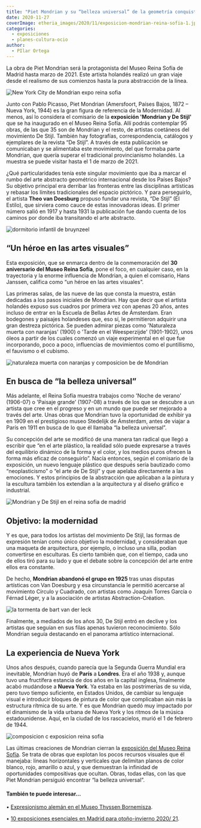 ```yaml
---
title: "Piet Mondrian y su “belleza universal” de la geometría conquistan el Museo Reina Sofía"
date: 2020-11-27
coverImage: etheria_images/2020/11/exposicion-mondrian-reina-sofia-1.jpg
categories: 
  - exposiciones
  - planes-cultura-ocio
author: 
  - PIlar Ortega
---
```


La obra de Piet Mondrian será la protagonista del Museo Reina Sofía de Madrid hasta marzo de 2021. Este artista holandés realizó un gran viaje desde el realismo de sus comienzos hasta la pura abstracción de la línea.

![New York City de Mondrian expo reina sofia](etheria_images/2020/11/exposicion-mondrian-reina-sofia-1.jpg "'New York City' de Mondrian. © J.Cortés/ R. Lores. Archivo Museo Reina Sofia")

Junto con Pablo Picasso, Piet Mondrian (Amersfoort, Países Bajos, 1872 – Nueva York, 
1944) es la gran figura de referencia de la Modernidad. Al menos, así lo considera el 
comisario de la **exposición 'Mondrian y De Stijl'** que se ha inaugurado en el Museo 
Reina Sofía. Allí podrás contemplar 95 obras, de las que 35 son de Mondrian y el resto, 
de artistas coetáneos del movimiento De Stijl. También hay fotografías, correspondencia, 
catálogos y ejemplares de la revista “De Stijl”. A través de esta publicación se 
comunicaban y se alimentaba este movimiento, del que formaba parte Mondrian, que quería 
superar el tradicional provincianismo holandés. La muestra se puede visitar hasta el 1 
de marzo de 2021. 

¿Qué particularidades tenía este singular movimiento que iba a marcar el rumbo del arte 
abstracto geométrico internacional desde los Países Bajos? Su objetivo principal era 
derribar las fronteras entre las disciplinas artísticas y rebasar los límites 
tradicionales del espacio pictórico. Y para perseguirlo, el artista **Theo van 
Doesburg** propuso fundar una revista, “De Stijl” (El Estilo), que sirviera como cauce 
de estas innovadoras ideas. El primer número salió en 1917 y hasta 1931 la publicación 
fue dando cuenta de los caminos por donde iba transitando el arte abstracto. 

![dormitorio infantil de bruynzeel](etheria_images/2020/11/mondrian-y-de-stijl-dormitorio.jpg "Reconstrucción de un dormitorio infantil del hogar de la familia Bruynzeel. De Vilmos Huszár y Pieter Jan C.K. ©Archivo Reina Sofía")

## “Un héroe en las artes visuales”

Esta exposición, que se enmarca dentro de la conmemoración del **30 aniversario del 
Museo Reina Sofía**, pone el foco, en cualquier caso, en la trayectoria y la enorme 
influencia de Mondrian, a quien el comisario, Hans Janssen, califica como “un héroe en 
las artes visuales”. 

Las primeras salas, de las nueve de las que consta la muestra, están dedicadas a los 
pasos iniciales de Mondrian. Hay que decir que el artista holandés expuso sus cuadros 
por primera vez con apenas 20 años, antes incluso de entrar en la Escuela de Bellas 
Artes de Ámsterdam. Eran bodegones y paisajes holandeses que, eso sí, le permitieron 
adquirir una gran destreza pictórica. Se pueden admirar piezas como 'Naturaleza muerta 
con naranjas' (1900) o 'Tarde en el Weesperzijde' (1901-1902), unos óleos a partir de 
los cuales comenzó un viaje experimental en el que fue incorporando, poco a poco, 
influencias de movimientos como el puntillismo, el fauvismo o el cubismo. 

![naturaleza muerta con naranjas y composicion be de Mondrian](etheria_images/2020/11/Naturaleza-muerta-naranjas-composicion-b.jpg "'Naturaleza muerta con naranjas' y 'Composición B', de Mondrian. © Mondrian/Holtzman Trust")

## En busca de “la belleza universal”

Más adelante, el Reina Sofía muestra trabajos como 'Noche de verano' (1906-07) o 
'Paisaje grande' (1907-08) a través de los que se descubre a un artista que cree en el 
progreso y en un mundo que puede ser mejorado a través del arte. Unas obras que Mondrian 
tuvo la oportunidad de exhibir ya en 1909 en el prestigioso museo Stedelijk de 
Ámsterdam, antes de viajar a París en 1911 en busca de lo que él llamaba “la belleza 
universal”. 

Su concepción del arte se modificó de una manera tan radical que llegó a escribir que 
“en el arte plástico, la realidad sólo puede expresarse a través del equilibrio dinámico 
de la forma y el color, y los medios puros ofrecen la forma más eficaz de conseguirlo”. 
Nacía entonces, según el comisario de la exposición, un nuevo lenguaje plástico que 
después sería bautizado como “neoplasticismo” o “el arte de De Stijl” y que apelaba 
directamente a las emociones. Y estos principios de la abstracción que aplicaban a la 
pintura y la escultura también los extendían a la arquitectura y al diseño gráfico e 
industrial. 

![Mondrian y De Stijl en el reina sofia de madrid](etheria_images/2020/11/Reina-sofria-mondrian-y-de-stijl.jpg "Exposición 'Mondrian y De Stijl'. © Archivo del Museo Reina Sofía.")

## Objetivo: la modernidad

Y es que, para todos los artistas del movimiento De Stijl, las formas de expresión 
tenían como único objetivo la modernidad, y consideraban que una maqueta de 
arquitectura, por ejemplo, o incluso una silla, podían convertirse en esculturas. Es 
cierto también que, con el tiempo, cada uno de ellos tiró para su lado y que el debate 
sobre la concepción del arte entre ellos era constante. 

De hecho, **Mondrian abandonó el grupo en 1925** tras unas disputas artísticas con Van 
Doesburg y esa circunstancia le permitió acercarse al movimiento Círculo y Cuadrado, con 
artistas como Joaquín Torres García o Férnad Léger, y a la asociación de artistas 
Abstraction-Création. 

![la tormenta de bart van der leck](etheria_images/2020/11/expo-reina-sofia-van-der-leck.jpg "'La Tormenta', de Bart Van Der Leck. © Kröller-Müller Museum.")

Finalmente, a mediados de los años 30, De Stijl entró en declive y los artistas que 
seguían en sus filas apenas tuvieron reconocimiento. Sólo Mondrian seguía destacando en 
el panorama artístico internacional. 

## La experiencia de Nueva York

Unos años después, cuando parecía que la Segunda Guerra Mundial era inevitable, Mondrian 
huyó de **París** a **Londres**. Era el año 1938 y, aunque tuvo una fructífera estancia 
de dos años en la capital inglesa, finalmente acabó mudándose a **Nueva York**. Ya 
estaba en las postrimerías de su vida, pero tuvo tiempo suficiente, en Estados Unidos, 
de cambiar su lenguaje visual e introducir bloques de pintura de color que complicaban 
aún más la estructura rítmica de su arte. Y es que Mondrian quedó muy impactado por el 
dinamismo de la vida urbana de Nueva York y los ritmos de la música estadounidense. 
Aquí, en la ciudad de los rascacielos, murió el 1 de febrero de 1944. 

![composicion c exposicion reina sofia](etheria_images/2020/11/composicion-c-mondrian.jpg "'Composición C con rojo, amarillo y azul' (1935). © Mondrian/ Jotzmann")

Las últimas creaciones de Mondrian cierran la [exposición del Museo Reina 
Sofía](http://www.museoreinasofia.es). Se trata de obras que explotan los pocos recursos 
visuales que él manejaba: líneas horizontales y verticales que delimitan planos de color 
blanco, rojo, amarillo o azul, y que demuestran la infinidad de oportunidades 
compositivas que ocultan. Obras, todas ellas, con las que Piet Mondrian persiguió 
encontrar “la belleza universal”. 

#### También te puede interesar...

• [Expresionismo alemán en el Museo Thyssen 
Bornemisza](https://etheriamagazine.com/2020/11/09/expresionismo-aleman-museo-thyssen-madrid/). 

• [10 exposiciones esenciales en Madrid para otoño-invierno 2020/ 
21](https://etheriamagazine.com/2020/10/13/10-exposiciones-en-madrid-para-otono-2020/).
